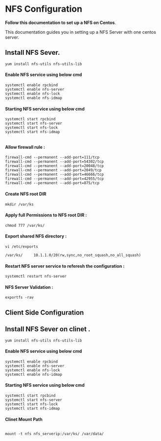 # NFS Configuration
**Follow this documentation to set up a NFS on __Centos__**.

This documentation guides you in setting up a NFS Server with one centos server.

##  Install NFS Sever.
```
yum install nfs-utils nfs-utils-lib
```

#### Enable NFS service using below cmd
```
systemctl enable rpcbind
systemctl enable nfs-server
systemctl enable nfs-lock
systemctl enable nfs-idmap
```
#### Starting NFS service using below cmd
```
systemctl start rpcbind
systemctl start nfs-server
systemctl start nfs-lock
systemctl start nfs-idmap


```
#### Allow firewall rule :
```
firewall-cmd --permanent --add-port=111/tcp
firewall-cmd --permanent --add-port=54302/tcp
firewall-cmd --permanent --add-port=20048/tcp
firewall-cmd --permanent --add-port=2049/tcp
firewall-cmd --permanent --add-port=46666/tcp
firewall-cmd --permanent --add-port=42955/tcp
firewall-cmd --permanent --add-port=875/tcp

```

#### Create NFS root DIR 
```
mkdir /var/ks 

```
#### Apply full Permissions to NFS root DIR :
```
chmod 777 /var/ks/
```
#### Export shared NFS directory :
```
vi /etc/exports

/var/ks/     10.1.1.0/20(rw,sync,no_root_squash,no_all_squash)

```


#### Restart NFS server service to referesh the configuration :
```
systemctl restart nfs-server

```

#### NFS Server Validation :

```
exportfs -rav

```

## Client Side Configuration 

##  Install NFS Sever on clinet .
```
yum install nfs-utils nfs-utils-lib
```

#### Enable NFS service using below cmd
```
systemctl enable rpcbind
systemctl enable nfs-server
systemctl enable nfs-lock
systemctl enable nfs-idmap
```
#### Starting NFS service using below cmd
```
systemctl start rpcbind
systemctl start nfs-server
systemctl start nfs-lock
systemctl start nfs-idmap

```
#### Clinet Mount Path
```

mount -t nfs nfs_serverip:/var/ks/ /var/data/ 
```
